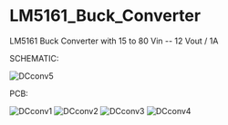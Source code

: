 # LM5161_Buck_Converter
LM5161 Buck Converter with 15 to 80 Vin -- 12 Vout / 1A 

SCHEMATIC: 

![DCconv5](https://user-images.githubusercontent.com/70705854/121050526-f0098e00-c7b8-11eb-9412-3d81664b7036.JPG)

PCB: 

![DCconv1](https://user-images.githubusercontent.com/70705854/121050434-da946400-c7b8-11eb-9cf3-cc59852d4043.JPG)
![DCconv2](https://user-images.githubusercontent.com/70705854/121050449-de27eb00-c7b8-11eb-88a0-8de935ea8f5f.JPG)
![DCconv3](https://user-images.githubusercontent.com/70705854/121050465-e122db80-c7b8-11eb-88c0-d997b6ee95b6.JPG)
![DCconv4](https://user-images.githubusercontent.com/70705854/121050559-f566d880-c7b8-11eb-8795-371f62e1c717.JPG)
